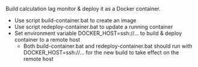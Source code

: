 Build calculation lag monitor & deploy it as a Docker container.

* Use script build-container.bat to create an image
* Use script redeploy-container.bat to update a running container
* Set environment variable DOCKER_HOST=ssh://... to build & deploy container to a remote host
    * Both build-container.bat and redeploy-container.bat should run with DOCKER_HOST=ssh://... for the new build to take effect on the remote host
